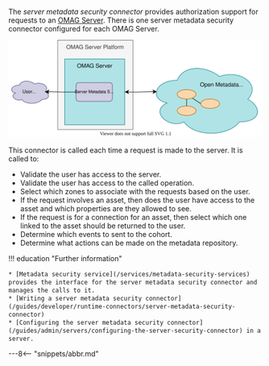 <!-- SPDX-License-Identifier: CC-BY-4.0 -->
<!-- Copyright Contributors to the Egeria project. -->

The *server metadata security connector* provides authorization support for requests to an [OMAG Server](/concepts/omag-server).  There is one server metadata security connector configured for each OMAG Server.

![Server Metadata Security Connector](/connectors/runtime/server-metadata-security-connector.svg)

This connector is called each time a request is made to the server.  It is called to:

* Validate the user has access to the server.
* Validate the user has access to the called operation.
* Select which zones to associate with the requests based on the user.
* If the request involves an asset, then does the user have access to the asset and which properties are they allowed to see.
* If the request is for a connection for an asset, then select which one linked to the asset should be returned to the user.
* Determine which events to sent to the cohort.
* Determine what actions can be made on the metadata repository.

!!! education "Further information"

    * [Metadata security service](/services/metadata-security-services) provides the interface for the server metadata security connector and manages the calls to it.
    * [Writing a server metadata security connector](/guides/developer/runtime-connectors/server-metadata-security-connector)
    * [Configuring the server metadata security connector](/guides/admin/servers/configuring-the-server-security-connector) in a server.

---8<-- "snippets/abbr.md"
